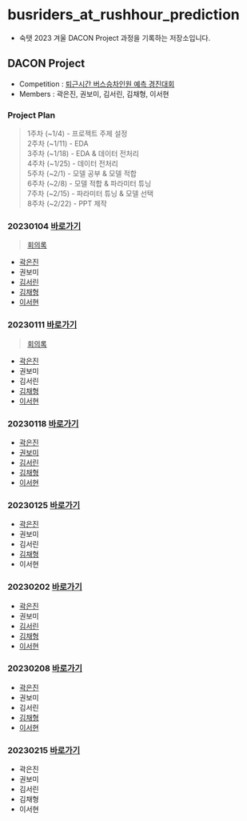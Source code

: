 # busriders_at_rushhour_prediction
- 숙탯 2023 겨울 DACON Project 과정을 기록하는 저장소입니다.


## DACON Project
- Competition : [퇴근시간 버스승차인원 예측 경진대회](https://dacon.io/competitions/official/229255/overview/description)
- Members : 곽은진, 권보미, 김서린, 김채형, 이서현

### Project Plan
> 1주차 (~1/4) - 프로젝트 주제 설정  
> 2주차 (~1/11) - EDA  
> 3주차 (~1/18) - EDA & 데이터 전처리    
> 4주차 (~1/25) - 데이터 전처리  
> 5주차 (~2/1) - 모델 공부 & 모델 적합  
> 6주차 (~2/8) - 모델 적합 & 파라미터 튜닝  
> 7주차 (~2/15) - 파라미터 튜닝 & 모델 선택  
> 8주차 (~2/22) - PPT 제작  

### 20230104  [바로가기](https://github.com/chaehyounng/busriders_at_rushhour_prediction/tree/main/ProjectCode/20230104)
> [회의록](https://github.com/chaehyounng/busriders_at_rushhour_prediction/blob/main/%ED%9A%8C%EC%9D%98%EB%A1%9D/0104)
- [곽은진](https://github.com/chaehyounng/busriders_at_rushhour_prediction/blob/main/ProjectCode/20230104/%EA%B3%BD%EC%9D%80%EC%A7%84_EDA(1).ipynb)
- 권보미
- [김서린](https://github.com/chaehyounng/busriders_at_rushhour_prediction/blob/main/ProjectCode/20230104/%EA%B9%80%EC%84%9C%EB%A6%B0_%EC%88%99%ED%83%AF.ipynb)
- [김채형](https://github.com/chaehyounng/busriders_at_rushhour_prediction/blob/main/ProjectCode/20230104/1_EDA_chaehyounng.ipynb)
- [이서현](https://github.com/chaehyounng/busriders_at_rushhour_prediction/blob/main/ProjectCode/20230104/%EC%9D%B4%EC%84%9C%ED%98%84_1%EC%A3%BC%EC%B0%A8.ipynb)


### 20230111  [바로가기](https://github.com/chaehyounng/busriders_at_rushhour_prediction/blob/main/ProjectCode/20230111)
> [회의록](https://github.com/chaehyounng/busriders_at_rushhour_prediction/blob/main/%ED%9A%8C%EC%9D%98%EB%A1%9D/0111)
- [곽은진](https://github.com/chaehyounng/busriders_at_rushhour_prediction/blob/main/ProjectCode/20230111/%EA%B3%BD%EC%9D%80%EC%A7%84_EDA(2).ipynb)
- 권보미
- 김서린
- [김채형](https://github.com/chaehyounng/busriders_at_rushhour_prediction/blob/main/ProjectCode/20230111/2_Preprocessing1_chaehyounng.ipynb)
- [이서현](https://github.com/chaehyounng/busriders_at_rushhour_prediction/blob/main/ProjectCode/20230111/2%EC%A3%BC%EC%B0%A8_%EC%9D%B4%EC%84%9C%ED%98%84.ipynb)


### 20230118  [바로가기](https://github.com/chaehyounng/busriders_at_rushhour_prediction/blob/main/ProjectCode/20230118)
- [곽은진](https://github.com/chaehyounng/busriders_at_rushhour_prediction/blob/main/ProjectCode/20230118/%EA%B3%BD%EC%9D%80%EC%A7%84_train%20%EB%8D%B0%EC%9D%B4%ED%84%B0%EC%85%8B%20EDA(3).ipynb)
- [권보미](https://github.com/chaehyounng/busriders_at_rushhour_prediction/blob/main/ProjectCode/20230118/%EC%BA%90%EA%B8%80%203%EC%A3%BC%EC%B0%A8%20%EA%B3%BC%EC%A0%9C%20.ipynb)
- [김서린](https://github.com/chaehyounng/busriders_at_rushhour_prediction/blob/main/ProjectCode/20230118/%EC%88%99%ED%83%AF_%EA%B9%80%EC%84%9C%EB%A6%B0.ipynb)
- [김채형](https://github.com/chaehyounng/busriders_at_rushhour_prediction/blob/main/ProjectCode/20230118/3_Preprocessing2_chaehyounng.ipynb)
- [이서현](https://github.com/chaehyounng/busriders_at_rushhour_prediction/blob/main/ProjectCode/20230118/3%EC%A3%BC%EC%B0%A8_%EC%9D%B4%EC%84%9C%ED%98%84.ipynb)

### 20230125  [바로가기](https://github.com/chaehyounng/busriders_at_rushhour_prediction/blob/main/ProjectCode/20230202)
- [곽은진](https://github.com/chaehyounng/busriders_at_rushhour_prediction/blob/main/ProjectCode/20230125/%EB%8D%B0%EC%9D%B4%ED%84%B0%20%EC%A0%84%EC%B2%98%EB%A6%AC%20%EB%B0%8F%20%EB%B3%80%EC%88%98%20%EC%84%A0%ED%83%9D.ipynb)
- 권보미
- 김서린
- [김채형](https://github.com/chaehyounng/busriders_at_rushhour_prediction/blob/main/ProjectCode/20230125/4_Preprocessing3_chaehyounng.ipynb)
- 이서현

### 20230202  [바로가기](https://github.com/chaehyounng/busriders_at_rushhour_prediction/tree/main/ProjectCode/20230202)
- [곽은진](https://github.com/chaehyounng/busriders_at_rushhour_prediction/blob/main/ProjectCode/20230202/%EA%B3%BD%EC%9D%80%EC%A7%84_test%EC%85%8B%20EDA%20%EB%B0%8F%20%EB%AA%A8%EB%8D%B8%20%EC%A0%81%ED%95%A91.ipynb)
- 권보미
- [김서린](https://github.com/chaehyounng/busriders_at_rushhour_prediction/blob/main/ProjectCode/20230202/%EC%88%99%ED%83%AF_%EA%B9%80%EC%84%9C%EB%A6%B0.ipynb)
- [김채형](https://github.com/chaehyounng/busriders_at_rushhour_prediction/tree/main/ProjectCode/20230202/5_FeatureSelection_chaehyounng.ipynb)
- [이서현](https://github.com/chaehyounng/busriders_at_rushhour_prediction/blob/main/ProjectCode/20230202/5%EC%A3%BC%EC%B0%A8_%EC%9D%B4%EC%84%9C%ED%98%84.ipynb)

### 20230208   [바로가기](https://github.com/chaehyounng/busriders_at_rushhour_prediction/tree/main/ProjectCode/20230208)
- [곽은진](https://github.com/chaehyounng/busriders_at_rushhour_prediction/blob/main/ProjectCode/20230208/ElasticNet,%20XGBoost_%EA%B3%BD%EC%9D%80%EC%A7%84.ipynb)
- 권보미
- 김서린
- [김채형](https://github.com/chaehyounng/busriders_at_rushhour_prediction/tree/main/ProjectCode/20230208/6_Modeling_ParameterTuning_chaehyounng.ipynb)
- [이서현](https://github.com/chaehyounng/busriders_at_rushhour_prediction/blob/main/ProjectCode/20230208/6%EC%A3%BC%EC%B0%A8_%EC%9D%B4%EC%84%9C%ED%98%84.ipynb)

### 20230215  [바로가기]()
- 곽은진
- 권보미
- 김서린
- 김채형
- 이서현
